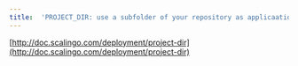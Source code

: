 ```yaml
---
title:	'PROJECT_DIR: use a subfolder of your repository as applicaation directory'
---
```


[http://doc.scalingo.com/deployment/project-dir](http://doc.scalingo.com/deployment/project-dir)
